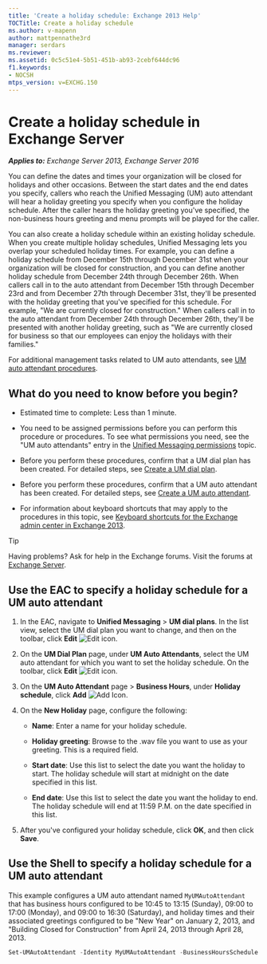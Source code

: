 ```yaml
---
title: 'Create a holiday schedule: Exchange 2013 Help'
TOCTitle: Create a holiday schedule
ms.author: v-mapenn
author: mattpennathe3rd
manager: serdars
ms.reviewer:
ms.assetid: 0c5c51e4-5b51-451b-ab93-2cebf644dc96
f1.keywords:
- NOCSH
mtps_version: v=EXCHG.150
---
```


# Create a holiday schedule in Exchange Server

_**Applies to:** Exchange Server 2013, Exchange Server 2016_

You can define the dates and times your organization will be closed for holidays and other occasions. Between the start dates and the end dates you specify, callers who reach the Unified Messaging (UM) auto attendant will hear a holiday greeting you specify when you configure the holiday schedule. After the caller hears the holiday greeting you've specified, the non-business hours greeting and menu prompts will be played for the caller.

You can also create a holiday schedule within an existing holiday schedule. When you create multiple holiday schedules, Unified Messaging lets you overlap your scheduled holiday times. For example, you can define a holiday schedule from December 15th through December 31st when your organization will be closed for construction, and you can define another holiday schedule from December 24th through December 26th. When callers call in to the auto attendant from December 15th through December 23rd and from December 27th through December 31st, they'll be presented with the holiday greeting that you've specified for this schedule. For example, "We are currently closed for construction." When callers call in to the auto attendant from December 24th through December 26th, they'll be presented with another holiday greeting, such as "We are currently closed for business so that our employees can enjoy the holidays with their families."

For additional management tasks related to UM auto attendants, see [UM auto attendant procedures](um-auto-attendant-procedures-exchange-2013-help.md).

## What do you need to know before you begin?

- Estimated time to complete: Less than 1 minute.

- You need to be assigned permissions before you can perform this procedure or procedures. To see what permissions you need, see the "UM auto attendants" entry in the [Unified Messaging permissions](unified-messaging-permissions-exchange-2013-help.md) topic.

- Before you perform these procedures, confirm that a UM dial plan has been created. For detailed steps, see [Create a UM dial plan](create-um-dial-plan-exchange-2013-help.md).

- Before you perform these procedures, confirm that a UM auto attendant has been created. For detailed steps, see [Create a UM auto attendant](create-a-um-auto-attendant-exchange-2013-help.md).

- For information about keyboard shortcuts that may apply to the procedures in this topic, see [Keyboard shortcuts for the Exchange admin center in Exchange 2013](keyboard-shortcuts-in-the-exchange-admin-center-2013-help.md).

> [!TIP]
> Having problems? Ask for help in the Exchange forums. Visit the forums at [Exchange Server](https://go.microsoft.com/fwlink/p/?linkId=60612).

## Use the EAC to specify a holiday schedule for a UM auto attendant

1. In the EAC, navigate to **Unified Messaging** \> **UM dial plans**. In the list view, select the UM dial plan you want to change, and then on the toolbar, click **Edit** ![Edit icon](images/ITPro_EAC_EditIcon.gif).

2. On the **UM Dial Plan** page, under **UM Auto Attendants**, select the UM auto attendant for which you want to set the holiday schedule. On the toolbar, click **Edit** ![Edit icon](images/ITPro_EAC_EditIcon.gif).

3. On the **UM Auto Attendant** page \> **Business Hours**, under **Holiday schedule**, click **Add** ![Add Icon](images/ITPro_EAC_AddIcon.gif).

4. On the **New Holiday** page, configure the following:

   - **Name**: Enter a name for your holiday schedule.

   - **Holiday greeting**: Browse to the .wav file you want to use as your greeting. This is a required field.

   - **Start date**: Use this list to select the date you want the holiday to start. The holiday schedule will start at midnight on the date specified in this list.

   - **End date**: Use this list to select the date you want the holiday to end. The holiday schedule will end at 11:59 P.M. on the date specified in this list.

5. After you've configured your holiday schedule, click **OK**, and then click **Save**.

## Use the Shell to specify a holiday schedule for a UM auto attendant

This example configures a UM auto attendant named `MyUMAutoAttendant` that has business hours configured to be 10:45 to 13:15 (Sunday), 09:00 to 17:00 (Monday), and 09:00 to 16:30 (Saturday), and holiday times and their associated greetings configured to be "New Year" on January 2, 2013, and "Building Closed for Construction" from April 24, 2013 through April 28, 2013.

```powershell
Set-UMAutoAttendant -Identity MyUMAutoAttendant -BusinessHoursSchedule 0.10:45-0.13:15,1.09:00-1.17:00,6.09:00-6.16:30 -HolidaySchedule "New Year,newyrgrt.wav,1/2/2013","Building Closed for Construction,construction.wav,4/24/2013,4/28/2013"
```
